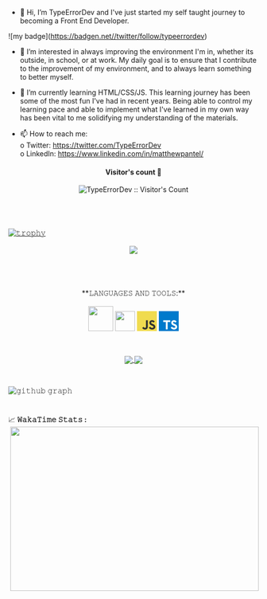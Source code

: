 - 👋 Hi, I’m TypeErrorDev and I've just started my self taught journey to becoming a Front End Developer. 

!\[my badge\](https://badgen.net//twitter/follow/typeerrordev)

- 👀 I’m interested in always improving the environment I'm in, whether its outside, in school, or at work. My daily goal is to ensure that I contribute to the improvement of my environment, and to always learn something to better myself.

- 🌱 I’m currently learning HTML/CSS/JS. This learning journey has been some of the most fun I've had in recent years. Being able to control my learning pace and able to implement what I've learned in my own way has been vital to me solidifying my understanding of the materials.

- 📫 How to reach me: <br>
    o Twitter: https://twitter.com/TypeErrorDev <br>
    o LinkedIn: https://www.linkedin.com/in/matthewpantel/



<h4 align="center">Visitor's count 👀</h4>
<p align="center"><img src="https://profile-counter.glitch.me/{typeerrordev}/count.svg" alt="TypeErrorDev :: Visitor's Count" /></p>
<br/>

#

[![𝚝𝚛𝚘𝚙𝚑𝚢](https://github-profile-trophy.vercel.app/?username=typeerrordev&column=8&margin-w=15&margin-h=15&no-bg=true&no-frame=true&theme=juicyfresh)](https://github.com/typeerrordev)

<p align="center">
  <a>
    <img align="center" src="https://github-readme-streak-stats.herokuapp.com?user=TypeErrorDev&theme=Javascript-dark&hide_border=true&date_format=M%20j%5B%2C%20Y%5D&fire=DD0000&currStreakNum=DD0000"/>
  </a>
</p>


#


<br/>
<p align="center">
**𝙻𝙰𝙽𝙶𝚄𝙰𝙶𝙴𝚂 𝙰𝙽𝙳 𝚃𝙾𝙾𝙻𝚂:**  
<br/>
<br/>
<code><img height="50" width="50" src="https://upload.wikimedia.org/wikipedia/commons/thumb/6/61/HTML5_logo_and_wordmark.svg/120px-HTML5_logo_and_wordmark.svg.png"></code>
<code><img height="40" width="40"  src="https://cdn.iconscout.com/icon/free/png-256/css-131-722685.png"></code>
<code><img height="40" width="40" src="https://raw.githubusercontent.com/github/explore/80688e429a7d4ef2fca1e82350fe8e3517d3494d/topics/javascript/javascript.png"></code>
<code><img height="40" width="40" src="https://raw.githubusercontent.com/github/explore/80688e429a7d4ef2fca1e82350fe8e3517d3494d/topics/typescript/typescript.png"></code></p>


<br>

<p align="center">
  <a href="https://github.com/typeerrordev">
    <img align="center" src="https://github-readme-stats.vercel.app/api?username=typeerrordev&show_icons=true&hide_border=true&title_color=94b4a4&amp&icon_color=FFFFFF&amp&text_color=FFFFFF&amp&bg_color=000000&count_private=true&include_all_commits=true"/>
  </a>
  <a href="https://github.com/typeerrordev">
    <img align="center" height="195px" src="https://github-readme-stats.vercel.app/api/top-langs/?username=typeerrordev&text_color=FFFFFF&bg_color=000000&title_color=94b4a4&langs_count=15&layout=compact&hide_border=true" />
  </a>
</p>
</details>
<br>

![𝚐𝚒𝚝𝚑𝚞𝚋 𝚐𝚛𝚊𝚙𝚑](https://activity-graph.herokuapp.com/graph?username=typeerrordev&theme=react-dark&hide_border=true&area=true)
<br/>

#

<summary>
  <g-emoji class="g-emoji" alias="chart_with_upwards_trend" fallback-src="https://github.githubassets.com/images/icons/emoji/unicode/1f4c8.png">📈</g-emoji>
  <strong>𝚆𝚊𝚔𝚊𝚃𝚒𝚖𝚎 𝚂𝚝𝚊𝚝𝚜 : </strong>
</summary>

<a target="_blank">
  <img align="right" height="330px" width="500px" src="https://wakatime.com/share/@16c5dd78-106c-414b-8db4-1f9997584cea/6c236710-b07a-49d0-b996-f00d7b192fbe.svg" >
</a>

<br>



